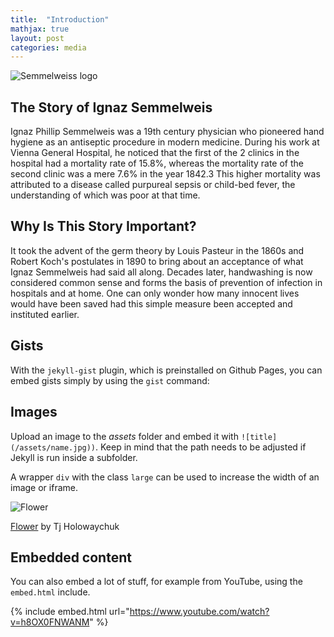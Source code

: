 ```yaml
---
title:  "Introduction"
mathjax: true
layout: post
categories: media
---
```


![Semmelweiss logo](https://perryjl-ATSU.github.io/assets/Semmelweis.jpg)


## The Story of Ignaz Semmelweis

Ignaz Phillip Semmelweis was a 19th century physician who pioneered hand hygiene as an antiseptic procedure in modern medicine. During his work at Vienna General Hospital, he noticed that the first of the 2 clinics in the hospital had a mortality rate of 15.8%, whereas the mortality rate of the second clinic was a mere 7.6% in the year 1842.3 This higher mortality was attributed to a disease called purpureal sepsis or child-bed fever, the understanding of which was poor at that time.

## Why Is This Story Important?

It took the advent of the germ theory by Louis Pasteur in the 1860s and Robert Koch's postulates in 1890 to bring about an acceptance of what Ignaz Semmelweis had said all along. Decades later, handwashing is now considered common sense and forms the basis of prevention of infection in hospitals and at home. One can only wonder how many innocent lives would have been saved had this simple measure been accepted and instituted earlier.

## Gists

With the `jekyll-gist` plugin, which is preinstalled on Github Pages, you can embed gists simply by using the `gist` command:

<script src="https://gist.github.com/5555251.js?file=gist.md"></script>

## Images

Upload an image to the *assets* folder and embed it with `![title](/assets/name.jpg))`. Keep in mind that the path needs to be adjusted if Jekyll is run inside a subfolder.

A wrapper `div` with the class `large` can be used to increase the width of an image or iframe.

![Flower](https://user-images.githubusercontent.com/4943215/55412447-bcdb6c80-5567-11e9-8d12-b1e35fd5e50c.jpg)

[Flower](https://unsplash.com/photos/iGrsa9rL11o) by Tj Holowaychuk

## Embedded content

You can also embed a lot of stuff, for example from YouTube, using the `embed.html` include.

{% include embed.html url="https://www.youtube.com/watch?v=h8OX0FNWANM" %}

